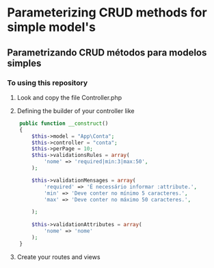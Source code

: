 # Parameterizing CRUD methods for simple model's
## Parametrizando CRUD métodos para modelos simples

### To using this repository

 1. Look and copy the file Controller.php
 
 2. Defining the builder of your controller like
```php
    public function __construct()
    {
        $this->model = "App\Conta";
        $this->controller = "conta";
        $this->perPage = 10;
        $this->validationsRules = array(
            'nome' => 'required|min:3|max:50',
        );

        $this->validationMensages = array(
            'required' => 'É necessário informar :attribute.',
            'min' => 'Deve conter no mínimo 5 caracteres.',
            'max' => 'Deve conter no máximo 50 caracteres.',

        );
        
        $this->validationAttributes = array(
            'nome' => 'nome'
        );
    }
```

3. Create your routes and views
  
